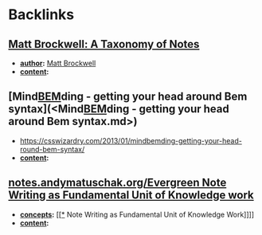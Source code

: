 
# Backlinks
## [Matt Brockwell: A Taxonomy of Notes](<Matt Brockwell: A Taxonomy of Notes.md>)
- **[author](<author.md>):** [Matt Brockwell](<Matt Brockwell.md>)
- **[content](<content.md>):**

## [Mind[BEM](<BEM.md>)ding - getting your head around Bem syntax](<Mind[BEM](<BEM.md>)ding - getting your head around Bem syntax.md>)
- https://csswizardry.com/2013/01/mindbemding-getting-your-head-round-bem-syntax/
- **[content](<content.md>):**

## [notes.andymatuschak.org/Evergreen Note Writing as Fundamental Unit of Knowledge work](<notes.andymatuschak.org/Evergreen Note Writing as Fundamental Unit of Knowledge work.md>)
- **[concepts](<concepts.md>):** [[[*](<[[*.md>) Note Writing as Fundamental Unit of Knowledge Work]]]]
- **[content](<content.md>):**

